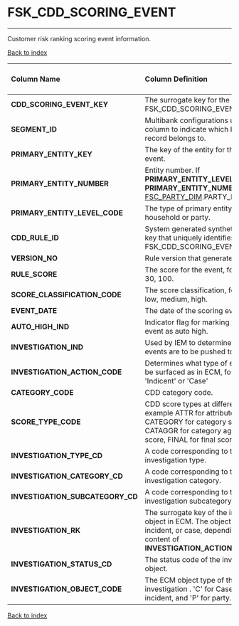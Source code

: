 # FSK_CDD_SCORING_EVENT

---

Customer risk ranking scoring event information.

[Back to index](./index.md)

| Column Name                      | Column Definition                                                                                                                                                     | Column Data Type   | Column Null Option   | PK   | FK   |
|:---------------------------------|:----------------------------------------------------------------------------------------------------------------------------------------------------------------------|:-------------------|:---------------------|:-----|:-----|
| **CDD_SCORING_EVENT_KEY**        | The surrogate key for the FSK_CDD_SCORING_EVENT table.                                                                                                                    | NUMBER(12)         | Not Null             | Yes  | No   |
| **SEGMENT_ID**                   | Multibank configurations use this column to indicate which bank the record belongs to.                                                                                | VARCHAR2(128)      | Not Null             | Yes  | No   |
| **PRIMARY_ENTITY_KEY**           | The key of the entity for the scoring event.                                                                                                                          | NUMBER(12)         | Not Null             | No   | No   |
| **PRIMARY_ENTITY_NUMBER**        | Entity number. If **PRIMARY_ENTITY_LEVEL_CODE**='PTY', **PRIMARY_ENTITY_NUMBER** should be [FSC_PARTY_DIM](https://onishchenkoar.github.io/fcfcore/fsc_party_dim.html).PARTY_NUMBER.                                                        | VARCHAR2(50)       | Not Null             | No   | No   |
| **PRIMARY_ENTITY_LEVEL_CODE**    | The type of primary entity, for example: household or party.                                                                                                          | CHAR(3)            | Not Null             | No   | No   |
| **CDD_RULE_ID**                  | System generated synthetic/surrogate key that uniquely identifies a row in the  FSK_CDD_SCORING_EVENT table.                                                          | VARCHAR2(32)       | Not Null             | No   | Yes  |
| **VERSION_NO**                   | Rule version that generated the score                                                                                                                                 | NUMBER(10)         | Null                 | No   | Yes  |
| **RULE_SCORE**                   | The score for the event, for example: 1, 30, 100.                                                                                                                     | NUMBER(10)         | Null                 | No   | No   |
| **SCORE_CLASSIFICATION_CODE**    | The score classification, for example: low, medium, high.                                                                                                             | VARCHAR2(32)       | Null                 | No   | No   |
| **EVENT_DATE**                   | The date of the scoring event.                                                                                                                                        | DATE               | Not Null             | No   | No   |
| **AUTO_HIGH_IND**                | Indicator flag for marking this scoring event as auto high.                                                                                                           | CHAR(1)            | Null                 | No   | No   |
| **INVESTIGATION_IND**            | Used by IEM to determine which scoring events are to be pushed to ECM.                                                                                                | CHAR(1)            | Null                 | No   | No   |
| **INVESTIGATION_ACTION_CODE**    | Determines what type of entity this will be surfaced as in ECM, for example: 'Indicent' or 'Case'                                                                     | VARCHAR2(32)       | Null                 | No   | No   |
| **CATEGORY_CODE**                | CDD category code.                                                                                                                                                    | VARCHAR2(32)       | Null                 | No   | No   |
| **SCORE_TYPE_CODE**              | CDD score types at different levels. For example ATTR for attribute score, CATEGORY for category score, CATAGGR for category aggregated score, FINAL for final score. | VARCHAR2(32)       | Null                 | No   | No   |
| **INVESTIGATION_TYPE_CD**        | A code corresponding to the investigation type.                                                                                                                       | VARCHAR2(32)       | Null                 | No   | No   |
| **INVESTIGATION_CATEGORY_CD**    | A code corresponding to the investigation category.                                                                                                                   | VARCHAR2(32)       | Null                 | No   | No   |
| **INVESTIGATION_SUBCATEGORY_CD** | A code corresponding to the investigation subcategory.                                                                                                                | VARCHAR2(32)       | Null                 | No   | No   |
| **INVESTIGATION_RK**             | The surrogate key of the investigation object in ECM. The object can be incident, or case, depending on the content of **INVESTIGATION_ACTION_CODE**.                     | NUMBER(12)         | Null                 | No   | No   |
| **INVESTIGATION_STATUS_CD**      | The status code of the investigation object.                                                                                                                          | VARCHAR2(10)       | Null                 | No   | No   |
| **INVESTIGATION_OBJECT_CODE**    | The ECM object type of the CDD investigation . 'C' for Case, 'I' for incident, and 'P' for party.                                                                     | CHAR(1)            | Null                 | No   | No   |

[Back to index](./index.md)

